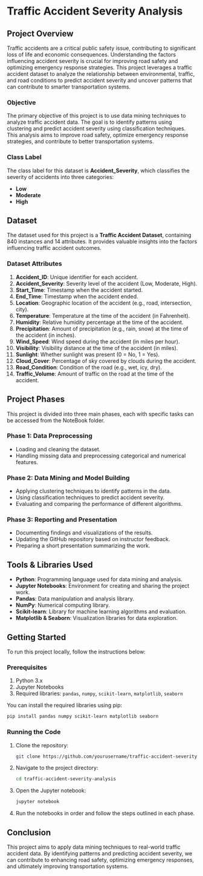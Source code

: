 # Traffic Accident Severity Analysis

## Project Overview

Traffic accidents are a critical public safety issue, contributing to significant loss of life and economic consequences. Understanding the factors influencing accident severity is crucial for improving road safety and optimizing emergency response strategies. This project leverages a traffic accident dataset to analyze the relationship between environmental, traffic, and road conditions to predict accident severity and uncover patterns that can contribute to smarter transportation systems.

### Objective

The primary objective of this project is to use data mining techniques to analyze traffic accident data. The goal is to identify patterns using clustering and predict accident severity using classification techniques. This analysis aims to improve road safety, optimize emergency response strategies, and contribute to better transportation systems.

### Class Label

The class label for this dataset is **Accident_Severity**, which classifies the severity of accidents into three categories:
- **Low**
- **Moderate**
- **High**

## Dataset

The dataset used for this project is a **Traffic Accident Dataset**, containing 840 instances and 14 attributes. It provides valuable insights into the factors influencing traffic accident outcomes.

### Dataset Attributes

1. **Accident_ID**: Unique identifier for each accident.
2. **Accident_Severity**: Severity level of the accident (Low, Moderate, High).
3. **Start_Time**: Timestamp when the accident started.
4. **End_Time**: Timestamp when the accident ended.
5. **Location**: Geographic location of the accident (e.g., road, intersection, city).
6. **Temperature**: Temperature at the time of the accident (in Fahrenheit).
7. **Humidity**: Relative humidity percentage at the time of the accident.
8. **Precipitation**: Amount of precipitation (e.g., rain, snow) at the time of the accident (in inches).
9. **Wind_Speed**: Wind speed during the accident (in miles per hour).
10. **Visibility**: Visibility distance at the time of the accident (in miles).
11. **Sunlight**: Whether sunlight was present (0 = No, 1 = Yes).
12. **Cloud_Cover**: Percentage of sky covered by clouds during the accident.
13. **Road_Condition**: Condition of the road (e.g., wet, icy, dry).
14. **Traffic_Volume**: Amount of traffic on the road at the time of the accident.

## Project Phases

This project is divided into three main phases, each with specific tasks can be accessed from the NoteBook folder.

### Phase 1: Data Preprocessing
- Loading and cleaning the dataset.
- Handling missing data and preprocessing categorical and numerical features.

### Phase 2: Data Mining and Model Building
- Applying clustering techniques to identify patterns in the data.
- Using classification techniques to predict accident severity.
- Evaluating and comparing the performance of different algorithms.

### Phase 3: Reporting and Presentation
- Documenting findings and visualizations of the results.
- Updating the GitHub repository based on instructor feedback.
- Preparing a short presentation summarizing the work.

## Tools & Libraries Used

- **Python**: Programming language used for data mining and analysis.
- **Jupyter Notebooks**: Environment for creating and sharing the project work.
- **Pandas**: Data manipulation and analysis library.
- **NumPy**: Numerical computing library.
- **Scikit-learn**: Library for machine learning algorithms and evaluation.
- **Matplotlib & Seaborn**: Visualization libraries for data exploration.

## Getting Started

To run this project locally, follow the instructions below:

### Prerequisites

1. Python 3.x
2. Jupyter Notebooks
3. Required libraries: `pandas`, `numpy`, `scikit-learn`, `matplotlib`, `seaborn`

You can install the required libraries using pip:

```bash
pip install pandas numpy scikit-learn matplotlib seaborn
```

### Running the Code

1. Clone the repository:

   ```bash
   git clone https://github.com/yourusername/traffic-accident-severity-analysis.git
   ```

2. Navigate to the project directory:

   ```bash
   cd traffic-accident-severity-analysis
   ```

3. Open the Jupyter notebook:

   ```bash
   jupyter notebook
   ```

4. Run the notebooks in order and follow the steps outlined in each phase.

## Conclusion

This project aims to apply data mining techniques to real-world traffic accident data. By identifying patterns and predicting accident severity, we can contribute to enhancing road safety, optimizing emergency responses, and ultimately improving transportation systems.
